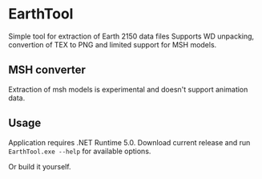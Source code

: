 # EarthTool
Simple tool for extraction of Earth 2150 data files
Supports WD unpacking, convertion of TEX to PNG and limited support for MSH models.

## MSH converter
Extraction of msh models is experimental and doesn't support animation data.

## Usage
Application requires .NET Runtime 5.0.
Download current release and run `EarthTool.exe --help` for available options.

Or build it yourself.
